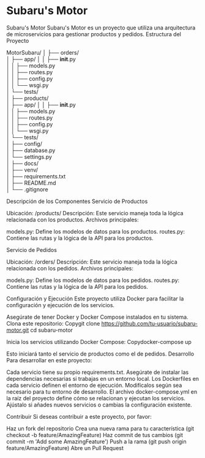 # Subaru's Motor
Subaru's Motor
Subaru's Motor es un proyecto que utiliza una arquitectura de microservicios para gestionar productos y pedidos.
Estructura del Proyecto



MotorSubaru/
│
├── orders/                         
│   ├── app/
│   │   ├── __init__.py            
│   │   ├── models.py                
│   │   ├── routes.py                
│   │   ├── config.py               
│   │   └── wsgi.py                 
│   └── tests/                     
│
├── products/                      
│   ├── app/
│   │   ├── __init__.py             
│   │   ├── models.py                
│   │   ├── routes.py               
│   │   ├── config.py            
│   │   └── wsgi.py                 
│   └── tests/                      
│
├── config/                         
│   ├── database.py                 
│   └── settings.py              
│
├── docs/                            
│
├── venv/                           
│
├── requirements.txt               
│
├── README.md                      
│
└── .gitignore                      




Descripción de los Componentes
Servicio de Productos

Ubicación: /products/
Descripción: Este servicio maneja toda la lógica relacionada con los productos.
Archivos principales:

models.py: Define los modelos de datos para los productos.
routes.py: Contiene las rutas y la lógica de la API para los productos.



Servicio de Pedidos

Ubicación: /orders/
Descripción: Este servicio maneja toda la lógica relacionada con los pedidos.
Archivos principales:

models.py: Define los modelos de datos para los pedidos.
routes.py: Contiene las rutas y la lógica de la API para los pedidos.



Configuración y Ejecución
Este proyecto utiliza Docker para facilitar la configuración y ejecución de los servicios.

Asegúrate de tener Docker y Docker Compose instalados en tu sistema.
Clona este repositorio:
Copygit clone https://github.com/tu-usuario/subaru-motor.git
cd subaru-motor

Inicia los servicios utilizando Docker Compose:
Copydocker-compose up


Esto iniciará tanto el servicio de productos como el de pedidos.
Desarrollo
Para desarrollar en este proyecto:

Cada servicio tiene su propio requirements.txt. Asegúrate de instalar las dependencias necesarias si trabajas en un entorno local.
Los Dockerfiles en cada servicio definen el entorno de ejecución. Modifícalos según sea necesario para tu entorno de desarrollo.
El archivo docker-compose.yml en la raíz del proyecto define cómo se relacionan y ejecutan los servicios. Ajústalo si añades nuevos servicios o cambias la configuración existente.

Contribuir
Si deseas contribuir a este proyecto, por favor:

Haz un fork del repositorio
Crea una nueva rama para tu característica (git checkout -b feature/AmazingFeature)
Haz commit de tus cambios (git commit -m 'Add some AmazingFeature')
Push a la rama (git push origin feature/AmazingFeature)
Abre un Pull Request

